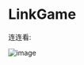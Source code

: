 # LinkGame
连连看:

![image](https://github.com/user-attachments/assets/192d5aed-9373-4442-9e7a-b295e1ebbd91)
